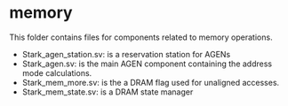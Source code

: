 # memory
This folder contains files for components related to memory operations.
* Stark_agen_station.sv: is a reservation station for AGENs
* Stark_agen.sv: is the main AGEN component containing the address mode calculations.
* Stark_mem_more.sv: is the a DRAM flag used for unaligned accesses.
* Stark_mem_state.sv: is a DRAM state manager

